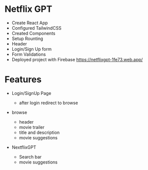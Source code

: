 # Netflix GPT

- Create React App
- Configured TailwindCSS
- Created Components 
- Setup Rounting
- Header
- Login/Sign Up form
- Form Validations
- Deployed project with Firebase https://netflixgpt-1fe73.web.app/



# Features
- Login/SignUp Page
    - after login redirect to browse
- browse
    - header
    - movie trailer
    - title and description
    - movie suggestions

- NextflixGPT
    - Search bar
    - movie suggestions 
  